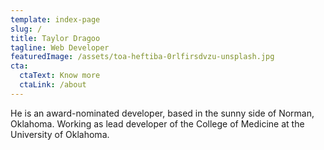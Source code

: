 ```yaml
---
template: index-page
slug: /
title: Taylor Dragoo
tagline: Web Developer
featuredImage: /assets/toa-heftiba-0rlfirsdvzu-unsplash.jpg
cta:
  ctaText: Know more
  ctaLink: /about
---
```

He is an award-nominated developer, based in the sunny side of Norman, Oklahoma. Working as lead developer of the College of Medicine at the University of Oklahoma.